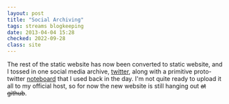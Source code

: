 ```yaml
---
layout: post
title: "Social Archiving"
tags: streams blogkeeping
date: 2013-04-04 15:28
checked: 2022-09-28
class: site
---
```

The rest of the static website has now been converted to static website, and I tossed in one social media archive, [twitter](/stream/tweets/), along with a primitive proto-twitter [noteboard](/stream/notes/) that I used back in the day.  I'm not quite ready to upload it all to my official host, so for now the new website is still hanging out ~~at github~~.

